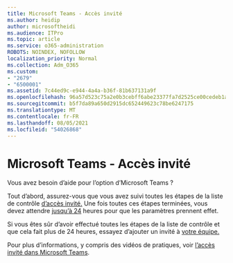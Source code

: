 ```yaml
---
title: Microsoft Teams - Accès invité
ms.author: heidip
author: microsoftheidi
ms.audience: ITPro
ms.topic: article
ms.service: o365-administration
ROBOTS: NOINDEX, NOFOLLOW
localization_priority: Normal
ms.collection: Adm_O365
ms.custom:
- "2679"
- "6500001"
ms.assetid: 7c44ed9c-e944-4a4a-b36f-81b637131a9f
ms.openlocfilehash: 96a57d523c75a2e0b3cebff6abe23377fa7d2525ce00cedeb1a16c6669255c8e
ms.sourcegitcommit: b5f7da89a650d2915dc652449623c78be6247175
ms.translationtype: MT
ms.contentlocale: fr-FR
ms.lasthandoff: 08/05/2021
ms.locfileid: "54026868"
---
```

# <a name="microsoft-teams---guest-access"></a>Microsoft Teams - Accès invité

Vous avez besoin d’aide pour l’option d’Microsoft Teams ?  

Tout d’abord, assurez-vous que vous avez suivi toutes les étapes de la liste de contrôle [d’accès invité.](https://docs.microsoft.com/microsoftteams/guest-access-checklist) Une fois toutes ces étapes terminées, vous devez attendre [jusqu’à 24](https://docs.microsoft.com/microsoftteams/manage-guests#guest-access-latencies) heures pour que les paramètres prennent effet.

Si vous êtes sûr d’avoir effectué toutes les étapes de la liste de contrôle et que cela fait plus de 24 heures, essayez d’ajouter un invité à [votre équipe.](https://support.office.com/article/add-guests-to-a-team-in-teams-fccb4fa6-f864-4508-bdde-256e7384a14f#ID0EAABAAA=Desktop)

Pour plus d’informations, y compris des vidéos de pratiques, voir [l’accès invité dans Microsoft Teams](https://docs.microsoft.com/microsoftteams/guest-access).
